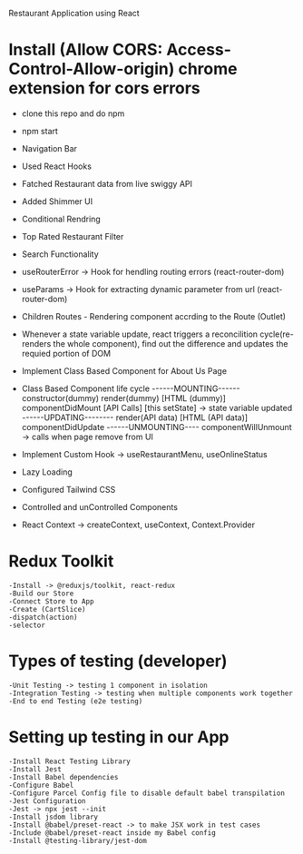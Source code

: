 Restaurant Application using React

# Install (Allow CORS: Access-Control-Allow-origin) chrome extension for cors errors
- clone this repo and do npm 
- npm start

- Navigation Bar
- Used React Hooks
- Fatched Restaurant data from live swiggy API
- Added Shimmer UI
- Conditional Rendring
- Top Rated Restaurant Filter
- Search Functionality
- useRouterError -> Hook for hendling routing errors (react-router-dom) 
- useParams -> Hook for extracting dynamic parameter from url (react-router-dom) 
- Children Routes - Rendering component accrding to the Route (Outlet)
- Whenever a state variable update, react triggers a reconcilition cycle(re-renders the whole component), find out the difference and updates the requied portion of DOM
- Implement Class Based Component for About Us Page


- Class Based Component life cycle
------MOUNTING------
 constructor(dummy)
 render(dummy)
     [HTML (dummy)]
 componentDidMount
     [API Calls]
     [this setState] -> state variable updated
------UPDATING--------
 render(API data)
     [HTML (API data)]
 componentDidUpdate
------UNMOUNTING----
 componentWillUnmount -> calls when page remove from UI

 - Implement Custom Hook -> useRestaurantMenu, useOnlineStatus
 - Lazy Loading
 - Configured Tailwind CSS
 - Controlled and unControlled Components
 - React Context -> createContext, useContext, Context.Provider

 # Redux Toolkit
    -Install -> @reduxjs/toolkit, react-redux
    -Build our Store
    -Connect Store to App
    -Create (CartSlice)
    -dispatch(action)
    -selector

# Types of testing (developer)
    -Unit Testing -> testing 1 component in isolation
    -Integration Testing -> testing when multiple components work together
    -End to end Testing (e2e testing)

# Setting up testing in our App
    -Install React Testing Library
    -Install Jest
    -Install Babel dependencies
    -Configure Babel 
    -Configure Parcel Config file to disable default babel transpilation
    -Jest Configuration
    -Jest -> npx jest --init
    -Install jsdom library
    -Install @babel/preset-react -> to make JSX work in test cases
    -Include @babel/preset-react inside my Babel config
    -Install @testing-library/jest-dom